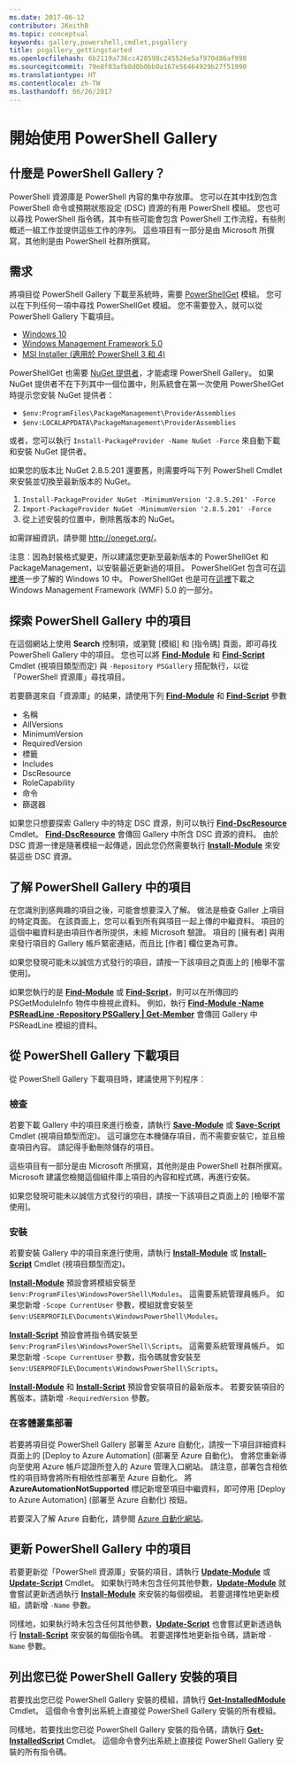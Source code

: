 ```yaml
---
ms.date: 2017-06-12
contributor: JKeithB
ms.topic: conceptual
keywords: gallery,powershell,cmdlet,psgallery
title: psgallery_gettingstarted
ms.openlocfilehash: 6b2119a736cc428598c245526e5af970d86af998
ms.sourcegitcommit: 79e8f03afb8d0b0bb0a167e56464929b27f51990
ms.translationtype: HT
ms.contentlocale: zh-TW
ms.lasthandoff: 06/26/2017
---
```

# <a name="get-started-with-the-powershell-gallery"></a>開始使用 PowerShell Gallery

## <a name="what-is-the-powershell-gallery"></a>什麼是 PowerShell Gallery？

PowerShell 資源庫是 PowerShell 內容的集中存放庫。
您可以在其中找到包含 PowerShell 命令或預期狀態設定 (DSC) 資源的有用 PowerShell 模組。 您也可以尋找 PowerShell 指令碼，其中有些可能會包含 PowerShell 工作流程，有些則概述一組工作並提供這些工作的序列。
這些項目有一部分是由 Microsoft 所撰寫，其他則是由 PowerShell 社群所撰寫。

## <a name="requirements"></a>需求

將項目從 PowerShell Gallery 下載至系統時，需要 [PowerShellGet](http://go.microsoft.com/fwlink/?LinkID=760387&clcid=0x409) 模組。 您可以在下列任何一項中尋找 PowerShellGet 模組。 您不需要登入，就可以從 PowerShell Gallery 下載項目。

-   [Windows 10](http://go.microsoft.com/fwlink/?LinkID=624830&clcid=0x409)
-   [Windows Management Framework 5.0](http://go.microsoft.com/fwlink/?LinkId=398175)
-   [MSI Installer (適用於 PowerShell 3 和 4)](http://go.microsoft.com/fwlink/?LinkID=746217&clcid=0x409)

PowerShellGet 也需要 [NuGet 提供者](http://go.microsoft.com/fwlink/?LinkId=722208)，才能處理 PowerShell Gallery。 如果 NuGet 提供者不在下列其中一個位置中，則系統會在第一次使用 PowerShellGet 時提示您安裝 NuGet 提供者：

- `$env:ProgramFiles\PackageManagement\ProviderAssemblies`
- `$env:LOCALAPPDATA\PackageManagement\ProviderAssemblies`

或者，您可以執行 `Install-PackageProvider -Name NuGet -Force` 來自動下載和安裝 NuGet 提供者。

  
如果您的版本比 NuGet 2.8.5.201 還要舊，則需要呼叫下列 PowerShell Cmdlet 來安裝並切換至最新版本的 NuGet。

1.  `Install-PackageProvider NuGet -MinimumVersion '2.8.5.201' -Force`
2.  `Import-PackageProvider NuGet -MinimumVersion '2.8.5.201' -Force`
3.  從上述安裝的位置中，刪除舊版本的 NuGet。

如需詳細資訊，請參閱 <http://oneget.org/>。

  
注意︰因為封裝格式變更，所以建議您更新至最新版本的 PowerShellGet 和 PackageManagement，以安裝最近更新過的項目。 PowerShellGet 包含可在[這裡](http://go.microsoft.com/fwlink/?LinkID=624830&clcid=0x409)進一步了解的 Windows 10 中。
PowerShellGet 也是可在[這裡](http://go.microsoft.com/fwlink/?LinkId=398175)下載之 Windows Management Framework (WMF) 5.0 的一部分。

## <a name="discovering-items-from-the-powershell-gallery"></a>探索 PowerShell Gallery 中的項目

在這個網站上使用 **Search** 控制項，或瀏覽 [模組] 和 [指令碼] 頁面，即可尋找 PowerShell Gallery 中的項目。 您也可以將 [**Find-Module**](http://go.microsoft.com/fwlink/?LinkID=760387&clcid=0x409) 和 [**Find-Script**](http://go.microsoft.com/fwlink/?LinkID=760387&clcid=0x409) Cmdlet (視項目類型而定) 與 `-Repository PSGallery` 搭配執行，以從「PowerShell 資源庫」尋找項目。

若要篩選來自「資源庫」的結果，請使用下列 [**Find-Module**](http://go.microsoft.com/fwlink/?LinkID=760387&clcid=0x409) 和 [**Find-Script**](http://go.microsoft.com/fwlink/?LinkID=760387&clcid=0x409) 參數

- 名稱
- AllVersions
- MinimumVersion
- RequiredVersion
- 標籤
- Includes
- DscResource
- RoleCapability
- 命令
- 篩選器

如果您只想要探索 Gallery 中的特定 DSC 資源，則可以執行 [**Find-DscResource**](http://go.microsoft.com/fwlink/?LinkID=760387&clcid=0x409) Cmdlet。
[**Find-DscResource**](http://go.microsoft.com/fwlink/?LinkID=760387&clcid=0x409) 會傳回 Gallery 中所含 DSC 資源的資料。 由於 DSC 資源一律是隨著模組一起傳遞，因此您仍然需要執行 [**Install-Module**](http://go.microsoft.com/fwlink/?LinkID=760387&clcid=0x409) 來安裝這些 DSC 資源。

## <a name="learning-about-items-in-the-powershell-gallery"></a>了解 PowerShell Gallery 中的項目

在您識別到感興趣的項目之後，可能會想要深入了解。 做法是檢查 Galler 上項目的特定頁面。 在該頁面上，您可以看到所有與項目一起上傳的中繼資料。 項目的這個中繼資料是由項目作者所提供，未經 Microsoft 驗證。 項目的 [擁有者] 與用來發行項目的 Gallery 帳戶緊密連結，而且比 [作者] 欄位更為可靠。

如果您發現可能未以誠信方式發行的項目，請按一下該項目之頁面上的 [檢舉不當使用]。

如果您執行的是 [**Find-Module**](http://go.microsoft.com/fwlink/?LinkID=760387&clcid=0x409) 或 [**Find-Script**](http://go.microsoft.com/fwlink/?LinkID=760387&clcid=0x409)，則可以在所傳回的 PSGetModuleInfo 物件中檢視此資料。 例如，執行 [**Find-Module -Name PSReadLine -Repository PSGallery | Get-Member**](http://go.microsoft.com/fwlink/?LinkID=760387&clcid=0x409) 會傳回 Gallery 中 PSReadLine 模組的資料。

## <a name="downloading-items-from-the-powershell-gallery"></a>從 PowerShell Gallery 下載項目

從 PowerShell Gallery 下載項目時，建議使用下列程序︰

### <a name="inspect"></a>檢查

若要下載 Gallery 中的項目來進行檢查，請執行 [**Save-Module**](http://go.microsoft.com/fwlink/?LinkID=760387&clcid=0x409) 或 [**Save-Script**](http://go.microsoft.com/fwlink/?LinkID=760387&clcid=0x409) Cmdlet (視項目類型而定)。 這可讓您在本機儲存項目，而不需要安裝它，並且檢查項目內容。 請記得手動刪除儲存的項目。

這些項目有一部分是由 Microsoft 所撰寫，其他則是由 PowerShell 社群所撰寫。 Microsoft 建議您檢閱這個組件庫上項目的內容和程式碼，再進行安裝。

如果您發現可能未以誠信方式發行的項目，請按一下該項目之頁面上的 [檢舉不當使用]。

### <a name="install"></a>安裝

若要安裝 Gallery 中的項目來進行使用，請執行 [**Install-Module**](http://go.microsoft.com/fwlink/?LinkID=760387&clcid=0x409) 或 [**Install-Script**](http://go.microsoft.com/fwlink/?LinkID=760387&clcid=0x409) Cmdlet (視項目類型而定)。

[**Install-Module**](http://go.microsoft.com/fwlink/?LinkID=760387&clcid=0x409) 預設會將模組安裝至 `$env:ProgramFiles\WindowsPowerShell\Modules`。 這需要系統管理員帳戶。 如果您新增 `-Scope
CurrentUser` 參數，模組就會安裝至 `$env:USERPROFILE\Documents\WindowsPowerShell\Modules`。

[**Install-Script**](http://go.microsoft.com/fwlink/?LinkID=760387&clcid=0x409) 預設會將指令碼安裝至 `$env:ProgramFiles\WindowsPowerShell\Scripts`。 這需要系統管理員帳戶。 如果您新增 `-Scope
CurrentUser` 參數，指令碼就會安裝至 `$env:USERPROFILE\Documents\WindowsPowerShell\Scripts`。

[**Install-Module**](http://go.microsoft.com/fwlink/?LinkID=760387&clcid=0x409) 和 [**Install-Script**](http://go.microsoft.com/fwlink/?LinkID=760387&clcid=0x409) 預設會安裝項目的最新版本。 若要安裝項目的舊版本，請新增 `-RequiredVersion` 參數。

### <a name="deploy"></a>在客體叢集部署

若要將項目從 PowerShell Gallery 部署至 Azure 自動化，請按一下項目詳細資料頁面上的 [Deploy to Azure Automation] \(部署至 Azure 自動化)。 會將您重新導向至使用 Azure 帳戶認證所登入的 Azure 管理入口網站。 請注意，部署包含相依性的項目時會將所有相依性部署至 Azure 自動化。 將 **AzureAutomationNotSupported** 標記新增至項目中繼資料，即可停用 [Deploy to Azure Automation] \(部署至 Azure 自動化) 按鈕。

若要深入了解 Azure 自動化，請參閱 [Azure 自動化網站](http://azure.microsoft.com/en-us/services/automation/)。

## <a name="updating-items-from-the-powershell-gallery"></a>更新 PowerShell Gallery 中的項目

若要更新從「PowerShell 資源庫」安裝的項目，請執行 [**Update-Module**](http://go.microsoft.com/fwlink/?LinkID=760387&clcid=0x409) 或 [**Update-Script**](http://go.microsoft.com/fwlink/?LinkID=760387&clcid=0x409) Cmdlet。 如果執行時未包含任何其他參數，[**Update-Module**](http://go.microsoft.com/fwlink/?LinkID=760387&clcid=0x409) 就會嘗試更新透過執行 [**Install-Module**](http://go.microsoft.com/fwlink/?LinkID=760387&clcid=0x409) 來安裝的每個模組。
若要選擇性地更新模組，請新增 `-Name` 參數。

同樣地，如果執行時未包含任何其他參數，[**Update-Script**](http://go.microsoft.com/fwlink/?LinkID=760387&clcid=0x409) 也會嘗試更新透過執行 [**Install-Script**](http://go.microsoft.com/fwlink/?LinkID=760387&clcid=0x409) 來安裝的每個指令碼。
若要選擇性地更新指令碼，請新增 `-Name` 參數。

## <a name="list-items-that-you-have-installed-from-the-powershell-gallery"></a>列出您已從 PowerShell Gallery 安裝的項目

若要找出您已從 PowerShell Gallery 安裝的模組，請執行 [**Get-InstalledModule**](http://go.microsoft.com/fwlink/?LinkID=760387&clcid=0x409) Cmdlet。 這個命令會列出系統上直接從 PowerShell Gallery 安裝的所有模組。

同樣地，若要找出您已從 PowerShell Gallery 安裝的指令碼，請執行 [**Get-InstalledScript**](http://go.microsoft.com/fwlink/?LinkID=760387&clcid=0x409) Cmdlet。 這個命令會列出系統上直接從 PowerShell Gallery 安裝的所有指令碼。

